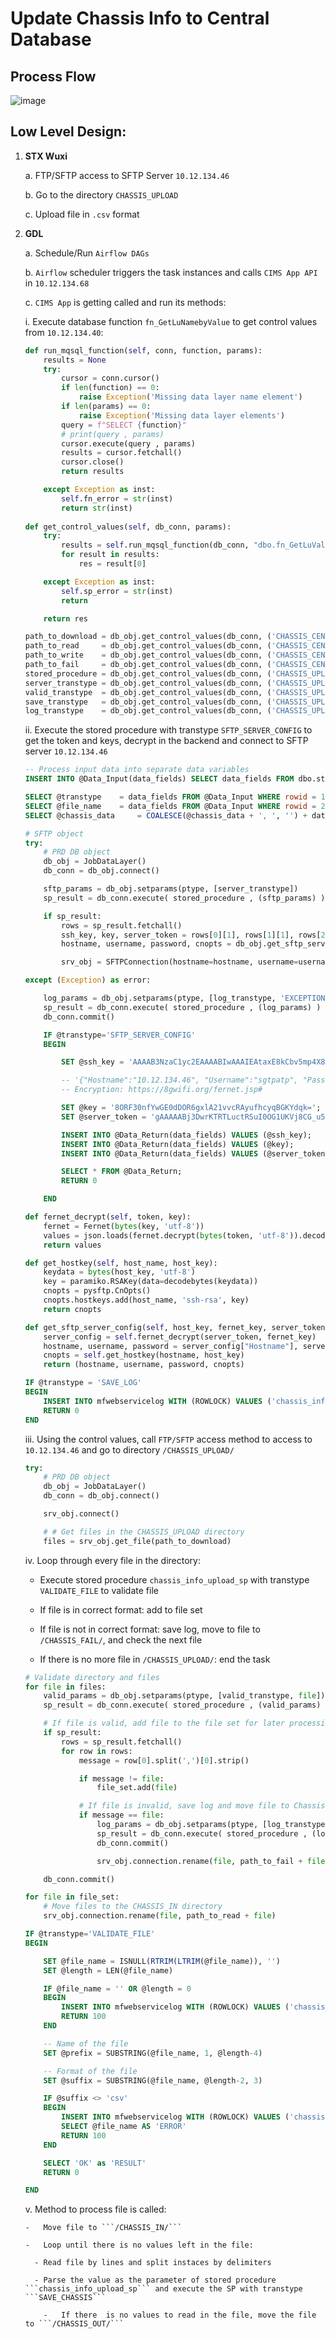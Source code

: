 # Update Chassis Info to Central Database

## Process Flow

![image](https://gitlab.fii-corp.com/swd-hou/hou_cimsv2/-/blob/quan/Chassis_CR/21.drawio.png)

## Low Level Design:

1. __STX Wuxi__

	a. FTP/SFTP access to SFTP Server ```10.12.134.46```

	b. Go to the directory ```CHASSIS_UPLOAD```

	c. Upload file in ```.csv``` format

2.	__GDL__

	a. Schedule/Run `Airflow DAGs`

	b. `Airflow` scheduler triggers the task instances and calls `CIMS App API` in `10.12.134.68`

	c. `CIMS App` is getting called and run its methods:

	i. Execute database function ```fn_GetLuNamebyValue``` to get control values from ```10.12.134.40```:
	
	```Python
	def run_mqsql_function(self, conn, function, params):
		results = None
		try:
			cursor = conn.cursor()
			if len(function) == 0:
				raise Exception('Missing data layer name element')
			if len(params) == 0:
				raise Exception('Missing data layer elements')
			query = f"SELECT {function}"
			# print(query , params)
			cursor.execute(query , params)
			results = cursor.fetchall()
			cursor.close()
			return results

		except Exception as inst:
			self.fn_error = str(inst)
			return str(inst)
			
	def get_control_values(self, db_conn, params):
		try:
			results = self.run_mqsql_function(db_conn, "dbo.fn_GetLuValue (?,?)" , params)
			for result in results:
				res = result[0]

		except Exception as inst:
			self.sp_error = str(inst)
			return

		return res
	```

	```Python
	path_to_download = db_obj.get_control_values(db_conn, ('CHASSIS_CENTRAL_DB_UPLOAD' , ''))		# /CHASSIS_UPLOAD/	
	path_to_read 	 = db_obj.get_control_values(db_conn, ('CHASSIS_CENTRAL_DB_IN' , ''))			# /CHASSIS_IN/
	path_to_write 	 = db_obj.get_control_values(db_conn, ('CHASSIS_CENTRAL_DB_OUT' , ''))			# /CHASSIS_OUT/
	path_to_fail 	 = db_obj.get_control_values(db_conn, ('CHASSIS_CENTRAL_DB_FAIL' , ''))			# /CHASISS_FAIL/
	stored_procedure = db_obj.get_control_values(db_conn, ('CHASSIS_UPLOAD_SP' , ''))			# Exec [dbo].[chassis_info_upload_sp] ?	
	server_transtype = db_obj.get_control_values(db_conn, ('CHASSIS_UPLOAD_SFTP_SERVER_TRANSTYPE' , ''))	# SFTP_SERVER_CONFIG	
	valid_transtype  = db_obj.get_control_values(db_conn, ('CHASSIS_UPLOAD_SP_VALIDATE_TRANSTYPE' , ''))	# SAVE_CHASSIS	
	save_transtype 	 = db_obj.get_control_values(db_conn, ('CHASSIS_UPLOAD_SP_DATA_TRANSTYPE' , ''))	# SAVE_LOG
	log_transtype 	 = db_obj.get_control_values(db_conn, ('CHASSIS_UPLOAD_SP_LOG_TRANSTYPE' , ''))		# VALIDATE_FILE	
	```


	  ii.	Execute the stored procedure with transtype ```SFTP_SERVER_CONFIG``` to get the token and keys, decrypt in the backend and connect to SFTP server ```10.12.134.46```
	  
	```SQL
	-- Process input data into separate data variables
	INSERT INTO @Data_Input(data_fields) SELECT data_fields FROM dbo.string_split_fn('CHASSIS_DATA',@str_input);

	SELECT @transtype	 = data_fields FROM @Data_Input WHERE rowid = 1;
	SELECT @file_name	 = data_fields FROM @Data_Input WHERE rowid = 2;
	SELECT @chassis_data 	 = COALESCE(@chassis_data + ', ', '') + data_fields FROM @Data_Input WHERE rowid > 2
	```

	```Python
	# SFTP object
	try:
		# PRD DB object
		db_obj = JobDataLayer()
		db_conn = db_obj.connect()

		sftp_params = db_obj.setparams(ptype, [server_transtype])
		sp_result = db_conn.execute( stored_procedure , (sftp_params) )		# Exec [dbo].[chassis_info_upload_sp] 'SFTP_SERVER_CONFIG'

		if sp_result:
			rows = sp_result.fetchall()
			ssh_key, key, server_token = rows[0][1], rows[1][1], rows[2][1]
			hostname, username, password, cnopts = db_obj.get_sftp_server_config(ssh_key, key, server_token)

			srv_obj = SFTPConnection(hostname=hostname, username=username, password=password, cnopts=cnopts)

	except (Exception) as error:

		log_params = db_obj.setparams(ptype, [log_transtype, 'EXCEPTION', error])
		sp_result = db_conn.execute( stored_procedure , (log_params) )		# Exec [dbo].[chassis_info_upload_sp] 'SAVE_LOG'
		db_conn.commit()
	```
      
	```SQL
		IF @transtype='SFTP_SERVER_CONFIG'
		BEGIN

			SET @ssh_key = 'AAAAB3NzaC1yc2EAAAABIwAAAIEAtaxE8kCbv5mp4X8XZgL/ue9neejVHTHw8JaMpIlrEmhO1NwLLO8wlxjvsvb0nl3l0zw/pBJ0lXJFWrCuvWwnxZNUjwi7ukpMdVL0T/pvG085gt8YcqkIXMwEfIA3Zsqd0rQiFpQBqF/tHLkSV3IS872Dz+kLRMiIBhwcPPbp8zU=';

			-- '{"Hostname":"10.12.134.46", "Username":"sgtpatp", "Password":"s34g4t3"}'
			-- Encryption: https://8gwifi.org/fernet.jsp#

			SET @key = '8ORF30nfYwGE0dDOR6gxlA21vvcRAyufhcyqBGKYdqk=';
			SET @server_token = 'gAAAAABj3DwrKTRTLuctRSuI0OG1UKVj8CG_u5lfZZhW-ogdFPboMOWrB_lrzCK-OLrjSFuoVa256FH7N_pPO0qPptA0qzNxwq5F05d3C28PkI-_ZUSPbg4R2Dt1kgNxHUNvDkuxzLPOgyq8vb4PHys2n58OLCgXXwdU20aICTJxePtR8l5zHXc=';

			INSERT INTO @Data_Return(data_fields) VALUES (@ssh_key);
			INSERT INTO @Data_Return(data_fields) VALUES (@key);
			INSERT INTO @Data_Return(data_fields) VALUES (@server_token);

			SELECT * FROM @Data_Return;
			RETURN 0

		END	
	```

	```Python
	def fernet_decrypt(self, token, key):
		fernet = Fernet(bytes(key, 'utf-8'))
		values = json.loads(fernet.decrypt(bytes(token, 'utf-8')).decode())
		return values

	def get_hostkey(self, host_name, host_key):
		keydata = bytes(host_key, 'utf-8')
		key = paramiko.RSAKey(data=decodebytes(keydata))
		cnopts = pysftp.CnOpts()
		cnopts.hostkeys.add(host_name, 'ssh-rsa', key)
		return cnopts

	def get_sftp_server_config(self, host_key, fernet_key, server_token):
		server_config = self.fernet_decrypt(server_token, fernet_key)
		hostname, username, password = server_config["Hostname"], server_config["Username"], server_config["Password"]
		cnopts = self.get_hostkey(hostname, host_key)
		return (hostname, username, password, cnopts)
	```

	```SQL
	IF @transtype = 'SAVE_LOG'
	BEGIN
		INSERT INTO mfwebservicelog WITH (ROWLOCK) VALUES ('chassis_info_upload_sp' , '' , '' , '' ,  @createdt , @last_edit_dt , @createby , @file_name , @chassis_data , '' , '');
		RETURN 0
	END
	```
	
	  iii. Using the control values, call ```FTP/SFTP``` access method to access to ```10.12.134.46``` and go to directory ```/CHASSIS_UPLOAD/```
	  
	```Python
	try:
		# PRD DB object
		db_obj = JobDataLayer()
		db_conn = db_obj.connect()

		srv_obj.connect()

		# # Get files in the CHASSIS_UPLOAD directory
		files = srv_obj.get_file(path_to_download)
	```
      
	  iv.	Loop through every file in the directory:
      
	- Execute stored procedure ```chassis_info_upload_sp``` with transtype ```VALIDATE_FILE``` to validate file

	- If file is in correct format: add to file set

	- If file is not in correct format: save log, move to file to ```/CHASSIS_FAIL/```, and check the next file

	- If there is no more file in ```/CHASSIS_UPLOAD/```: end the task


	```Python
	# Validate directory and files
	for file in files:
		valid_params = db_obj.setparams(ptype, [valid_transtype, file])
		sp_result = db_conn.execute( stored_procedure , (valid_params) )				# Exec [dbo].[chassis_info_upload_sp] 'VALIDATE_FILE'

		# If file is valid, add file to the file set for later processing
		if sp_result:
			rows = sp_result.fetchall()
			for row in rows:
				message = row[0].split(',')[0].strip()

				if message != file:
					file_set.add(file)

				# If file is invalid, save log and move file to Chassis Fail
				if message == file:
					log_params = db_obj.setparams(ptype, [log_transtype, file, message])
					sp_result = db_conn.execute( stored_procedure , (log_params) )		# Exec [dbo].[chassis_info_upload_sp] 'SAVE_LOG'
					db_conn.commit()

					srv_obj.connection.rename(file, path_to_fail + file)			# /CHASISS_FAIL/

		db_conn.commit()

	for file in file_set:
		# Move files to the CHASSIS_IN directory
		srv_obj.connection.rename(file, path_to_read + file)						# /CHASSIS_IN/
	```
	
	```SQL
	IF @transtype='VALIDATE_FILE'
	BEGIN

		SET @file_name = ISNULL(RTRIM(LTRIM(@file_name)), '')
		SET @length = LEN(@file_name)

		IF @file_name = '' OR @length = 0
		BEGIN
			INSERT INTO mfwebservicelog WITH (ROWLOCK) VALUES ('chassis_info_upload_sp' , '' , '' , '' , @createdt , @last_edit_dt , @createby , @file_name , 'ERROR' , '' , 'No file is available to read.');
			RETURN 100
		END

		-- Name of the file
		SET @prefix = SUBSTRING(@file_name, 1, @length-4)

		-- Format of the file
		SET @suffix = SUBSTRING(@file_name, @length-2, 3)

		IF @suffix <> 'csv'
		BEGIN
			INSERT INTO mfwebservicelog WITH (ROWLOCK) VALUES ('chassis_info_upload_sp', '', '' , '' ,  @createdt , @last_edit_dt , @createby , @file_name , 'ERROR' , '' , 'File is in the wrong format.');
			SELECT @file_name AS 'ERROR'
			RETURN 100
		END

		SELECT 'OK' as 'RESULT'
		RETURN 0

	END	
	```
	

	
      v.	Method to process file is called:
      
        -	Move file to ```/CHASSIS_IN/```

        -	Loop until there is no values left in the file:

          -	Read file by lines and split instaces by delimiters

          -	Parse the value as the parameter of stored procedure ```chassis_info_upload_sp``` and execute the SP with transtype ```SAVE_CHASSIS```

		    -	If there  is no values to read in the file, move the file to ```/CHASSIS_OUT/```



